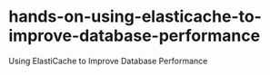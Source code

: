 # hands-on-using-elasticache-to-improve-database-performance
Using ElastiCache to Improve Database Performance

